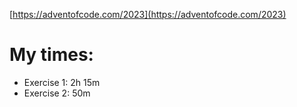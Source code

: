[https://adventofcode.com/2023](https://adventofcode.com/2023)


# My times: 

- Exercise 1: 2h 15m
- Exercise 2: 50m
